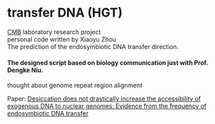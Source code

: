 # transfer DNA (HGT)
[CMB](https://cmb.bnu.edu.cn) laboratory research project\
personal code written by Xiaoyu Zhou\
The prediction of the endosymbiotic DNA transfer direction.
#### The designed script based on biology communication just with Prof. Dengke Niu.

thought about genome repeat region alignment

Paper: [Desiccation does not drastically increase the accessibility of exogenous DNA to nuclear genomes: Evidence from the frequency of endosymbiotic DNA transfer](https://doi.org/10.1186/s12864-020-06865-8)
